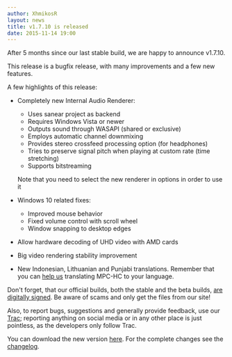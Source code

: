 ```yaml
---
author: XhmikosR
layout: news
title: v1.7.10 is released
date: 2015-11-14 19:00
---
```


After 5 months since our last stable build, we are happy to announce v1.7.10.

<!--more-->

This release is a bugfix release, with many improvements and a few new features.

A few highlights of this release:

* Completely new Internal Audio Renderer:
    * Uses sanear project as backend
    * Requires Windows Vista or newer
    * Outputs sound through WASAPI (shared or exclusive)
    * Employs automatic channel downmixing
    * Provides stereo crossfeed processing option (for headphones)
    * Tries to preserve signal pitch when playing at custom rate (time stretching)
    * Supports bitstreaming

    Note that you need to select the new renderer in options in order to use it
* Windows 10 related fixes:
	* Improved mouse behavior
	* Fixed volume control with scroll wheel
	* Window snapping to desktop edges
* Allow hardware decoding of UHD video with AMD cards
* Big video rendering stability improvement
* New Indonesian, Lithuanian and Punjabi translations. Remember that you can
  [help us](https://trac.mpc-hc.org/wiki/Translations) translating MPC-HC to your language.

Don't forget, that our official builds, both the stable and the beta builds,
[are digitally signed](/2013/02/25/binaries-are-signed/).
Be aware of scams and only get the files from our site!

Also, to report bugs, suggestions and generally provide feedback, use our [Trac](https://trac.mpc-hc.org/);
reporting anything on social media or in any other place is just pointless, as the developers only follow Trac.

You can download the new version [here](/downloads/).
For the complete changes see the [changelog](/changelog/).
